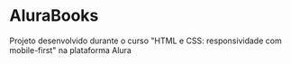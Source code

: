 # AluraBooks
Projeto desenvolvido durante o curso "HTML e CSS: responsividade com mobile-first" na plataforma Alura
